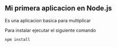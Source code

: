 ## Mi primera aplicacion en Node.js

Es una aplicacion basica para multiplicar

Para instalar ejecutar el siguiente comando

```
npm install
```
